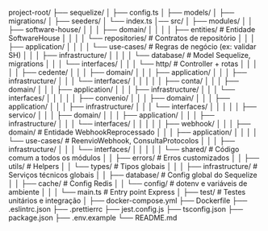 project-root/
├── sequelize/
│ ├── config.ts
│ ├── models/
│ ├── migrations/
│ ├── seeders/
│ └── index.ts
│── src/
│ ├── modules/
│ │ ├── software-house/
│ │ │ ├── domain/
│ │ │ │ ├── entities/ # Entidade SoftwareHouse
│ │ │ │ └── repositories/ # Contratos de repositório
│ │ │ ├── application/
│ │ │ │ └── use-cases/ # Regras de negócio (ex: validar SH)
│ │ │ ├── infrastructure/
│ │ │ │ └── database/ # Model Sequelize, migrations
│ │ │ └── interfaces/
│ │ │ └── http/ # Controller + rotas
│ │ │
│ │ ├── cedente/
│ │ │ ├── domain/
│ │ │ ├── application/
│ │ │ ├── infrastructure/
│ │ │ └── interfaces/
│ │ │
│ │ ├── conta/
│ │ │ ├── domain/
│ │ │ ├── application/
│ │ │ ├── infrastructure/
│ │ │ └── interfaces/
│ │ │
│ │ ├── convenio/
│ │ │ ├── domain/
│ │ │ ├── application/
│ │ │ ├── infrastructure/
│ │ │ └── interfaces/
│ │ │
│ │ ├── servico/
│ │ │ ├── domain/
│ │ │ ├── application/
│ │ │ ├── infrastructure/
│ │ │ └── interfaces/
│ │ │
│ │ ├── webhook/
│ │ │ ├── domain/ # Entidade WebhookReprocessado
│ │ │ ├── application/
│ │ │ │ └── use-cases/ # ReenvioWebhook, ConsultaProtocolos
│ │ │ ├── infrastructure/
│ │ │ └── interfaces/
│ │ │
│ │ └── shared/ # Código comum a todos os módulos
│ │ ├── errors/ # Erros customizados
│ │ ├── utils/ # Helpers
│ │ └── types/ # Tipos globais
│ │
│ ├── infrastructure/ # Serviços técnicos globais
│ │ ├── database/ # Config global do Sequelize
│ │ ├── cache/ # Config Redis
│ │ └── config/ # dotenv e variáveis de ambiente
│ │
│ └── main.ts # Entry point Express
│
├── test/ # Testes unitários e integração
│
├── docker-compose.yml
├── Dockerfile
├── .eslintrc.json
├── .prettierrc
├── jest.config.js
├── tsconfig.json
├── package.json
├── .env.example
└── README.md
